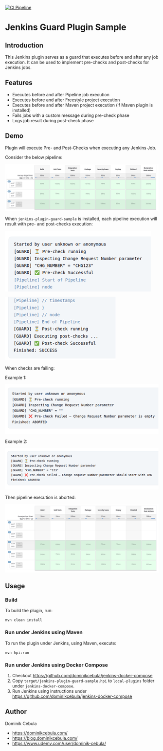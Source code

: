 [![CI Pipeline](https://github.com/dominikcebula/jenkins-plugin-guard-sample/actions/workflows/maven.yml/badge.svg)](https://github.com/dominikcebula/jenkins-plugin-guard-sample/actions/workflows/maven.yml)

# Jenkins Guard Plugin Sample

## Introduction

This Jenkins plugin serves as a guard that executes before and after any job execution. It can be used to implement
pre-checks and post-checks for Jenkins jobs.

## Features

- Executes before and after Pipeline job execution
- Executes before and after Freestyle project execution
- Executes before and after Maven project execution (if Maven plugin is installed)
- Fails jobs with a custom message during pre-check phase
- Logs job result during post-check phase

## Demo

Plugin will execute Pre- and Post-Checks when executing any Jenkins Job.

Consider the below pipeline:

![pipeline.png](docs/pipeline.png)

When `jenkins-plugin-guard-sample` is installed, each pipeline execution will result with pre- and post-checks
execution:

![pre_and_post_checks_success.png](docs/pre_and_post_checks_success01.png)

![pre_and_post_checks_success02.png](docs/pre_and_post_checks_success02.png)

When checks are failing:

Example 1:

![check_failed_01.png](docs/check_failed_01.png)

Example 2:

![check_failed_02.png](docs/check_failed_02.png)

Then pipeline execution is aborted:

![pre_and_post_checks_failed.png](docs/pre_and_post_checks_failed.png)

## Usage

### Build

To build the plugin, run:

```shell
mvn clean install
```

### Run under Jenkins using Maven

To run the plugin under Jenkins, using Maven, execute:

```shell
mvn hpi:run
```

### Run under Jenkins using Docker Compose

1. Checkout https://github.com/dominikcebula/jenkins-docker-compose
2. Copy `target/jenkins-plugin-guard-sample.hpi` to `local-plugins` folder under `jenkins-docker-compose`.
3. Run Jenkins using instructions under https://github.com/dominikcebula/jenkins-docker-compose

## Author

Dominik Cebula

* https://dominikcebula.com/
* https://blog.dominikcebula.com/
* https://www.udemy.com/user/dominik-cebula/
